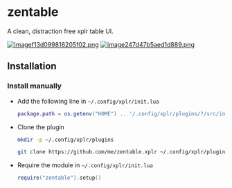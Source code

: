 zentable
========

A clean, distraction free xplr table UI.

[![imagef13d099816205f02.png](https://s6.gifyu.com/images/imagef13d099816205f02.png)](https://gifyu.com/image/O0yX)
[![image247d47b5aed1d889.png](https://s6.gifyu.com/images/image247d47b5aed1d889.png)](https://gifyu.com/image/O0XM)


Installation
------------

### Install manually

- Add the following line in `~/.config/xplr/init.lua`

  ```lua
  package.path = os.getenv("HOME") .. '/.config/xplr/plugins/?/src/init.lua'
  ```

- Clone the plugin

  ```bash
  mkdir -p ~/.config/xplr/plugins

  git clone https://github.com/me/zentable.xplr ~/.config/xplr/plugins/zentable
  ```

- Require the module in `~/.config/xplr/init.lua`

  ```lua
  require("zentable").setup()
  ```
